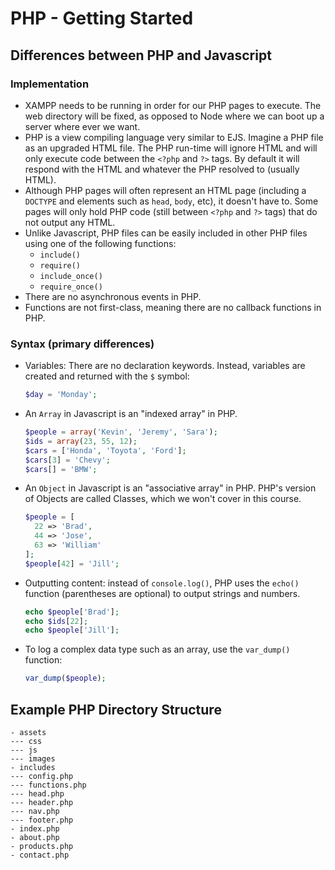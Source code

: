 # PHP - Getting Started
## Differences between PHP and Javascript
### Implementation
- XAMPP needs to be running in order for our PHP pages to execute. The web directory will be fixed, as opposed to Node where we can boot up a server where ever we want.
- PHP is a view compiling language very similar to EJS. Imagine a PHP file as an upgraded HTML file. The PHP run-time will ignore HTML and will only execute code between the `<?php` and `?>` tags. By default it will respond with the HTML and whatever the PHP resolved to (usually HTML).
- Although PHP pages will often represent an HTML page (including a `DOCTYPE` and elements such as `head`, `body`, etc), it doesn't have to. Some pages will only hold PHP code (still between `<?php` and `?>` tags) that do not output any HTML.
- Unlike Javascript, PHP files can be easily included in other PHP files using one of the following functions:
    - `include()`
    - `require()`
    - `include_once()`
    - `require_once()`
- There are no asynchronous events in PHP.
- Functions are not first-class, meaning there are no callback functions in PHP.

### Syntax (primary differences)
- Variables: There are no declaration keywords. Instead, variables are created and returned with the `$` symbol:

    ```php
    $day = 'Monday';
    ```
- An `Array` in Javascript is an "indexed array" in PHP.

    ```php
    $people = array('Kevin', 'Jeremy', 'Sara');
    $ids = array(23, 55, 12);
    $cars = ['Honda', 'Toyota', 'Ford'];
    $cars[3] = 'Chevy';
    $cars[] = 'BMW';
    ```

- An `Object` in Javascript is an "associative array" in PHP. PHP's version of Objects are called Classes, which we won't cover in this course.

    ```php
    $people = [
      22 => 'Brad',
      44 => 'Jose', 
      63 => 'William'
    ];
    $people[42] = 'Jill';
    ```
- Outputting content: instead of `console.log()`, PHP uses the `echo()` function (parentheses are optional) to output strings and numbers.

    ```php
    echo $people['Brad'];
    echo $ids[22];
    echo $people['Jill'];
    ```
- To log a complex data type such as an array, use the `var_dump()` function:

    ```php
    var_dump($people);
    ```

## Example PHP Directory Structure

```
- assets
--- css
--- js
--- images
- includes
--- config.php
--- functions.php
--- head.php
--- header.php
--- nav.php
--- footer.php
- index.php
- about.php
- products.php
- contact.php
```